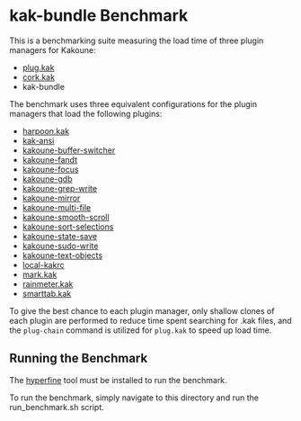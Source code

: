 # kak-bundle Benchmark #

This is a benchmarking suite measuring the load time of three plugin managers for Kakoune:

- [plug.kak](https://github.com/andreyorst/plug.kak)
- [cork.kak](https://github.com/topisani/cork.kak)
- kak-bundle

The benchmark uses three equivalent configurations for the plugin managers that load the following plugins:

- [harpoon.kak](https://github.com/raiguard/harpoon.kak)
- [kak-ansi](https://github.com/eraserhd/kak-ansi)
- [kakoune-buffer-switcher](https://github.com/occivink/kakoune-buffer-switcher)
- [kakoune-fandt](https://github.com/listentolist/kakoune-fandt)
- [kakoune-focus](https://github.com/caksoylar/kakoune-focus)
- [kakoune-gdb](https://github.com/occivink/kakoune-gdb)
- [kakoune-grep-write](https://github.com/JacobTravers/kakoune-grep-write)
- [kakoune-mirror](https://github.com/delapouite/kakoune-mirror)
- [kakoune-multi-file](https://github.com/natasky/kakoune-multi-file)
- [kakoune-smooth-scroll](https://github.com/caksoylar/kakoune-smooth-scroll)
- [kakoune-sort-selections](https://github.com/occivink/kakoune-sort-selections)
- [kakoune-state-save](https://gitlab.com/Screwtapello/kakoune-state-save)
- [kakoune-sudo-write](https://github.com/occivink/kakoune-sudo-write)
- [kakoune-text-objects](https://github.com/delapouite/kakoune-text-objects)
- [local-kakrc](https://github.com/dgmulf/local-kakrc)
- [mark.kak](https://github.com/alexherbo2/mark.kak)
- [rainmeter.kak](https://github.com/raiguard/rainmeter.kak)
- [smarttab.kak](https://github.com/andreyorst/smarttab.kak)

To give the best chance to each plugin manager, only shallow clones of each plugin are performed to reduce time spent searching
for .kak files, and the `plug-chain` command is utilized for `plug.kak` to speed up load time.

## Running the Benchmark ##

The [hyperfine](https://github.com/sharkdp/hyperfine") tool must be installed to run the benchmark.

To run the benchmark, simply navigate to this directory and run the run_benchmark.sh script.
